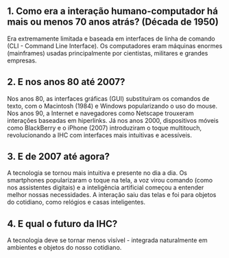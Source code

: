 ## 1. Como era a interação humano-computador há mais ou menos 70 anos atrás? (Década de 1950)

Era extremamente limitada e baseada em interfaces de linha de comando (CLI - Command Line Interface). Os computadores eram máquinas enormes (mainframes) usadas principalmente por cientistas, militares e grandes empresas.

## 2. E nos anos 80 até 2007?

Nos anos 80, as interfaces gráficas (GUI) substituíram os comandos de texto, com o Macintosh (1984) e Windows popularizando o uso do mouse. Nos anos 90, a Internet e navegadores como Netscape trouxeram interações baseadas em hiperlinks. Já nos anos 2000, dispositivos móveis como BlackBerry e o iPhone (2007) introduziram o toque multitouch, revolucionando a IHC com interfaces mais intuitivas e acessíveis.

## 3. E de 2007 até agora?

A tecnologia se tornou mais intuitiva e presente no dia a dia. Os smartphones popularizaram o toque na tela, a voz virou comando (como nos assistentes digitais) e a inteligência artificial começou a entender melhor nossas necessidades. A interação saiu das telas e foi para objetos do cotidiano, como relógios e casas inteligentes.

## 4. E qual o futuro da IHC?

A tecnologia deve se tornar menos visível - integrada naturalmente em ambientes e objetos do nosso cotidiano. 
